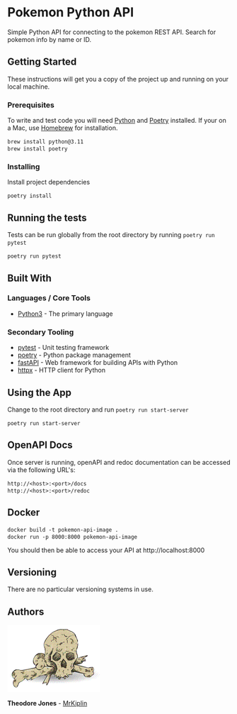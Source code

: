 # Pokemon Python API

Simple Python API for connecting to the pokemon REST API. Search for pokemon info by name or ID.

## Getting Started

These instructions will get you a copy of the project up and running on your local machine.

### Prerequisites

To write and test code you will need [Python](https://www.python.org/downloads/) and [Poetry](https://python-poetry.org/) installed. If your on a Mac, use [Homebrew](https://docs.brew.sh/Installation) for installation.

```shell
brew install python@3.11
brew install poetry
```

### Installing

Install project dependencies

```shell
poetry install
```

## Running the tests

Tests can be run globally from the root directory by running `poetry run pytest`

```shell
poetry run pytest
```

## Built With

### Languages / Core Tools

- [Python3](https://www.python.org/) - The primary language

### Secondary Tooling

- [pytest](https://docs.pytest.org/en/stable/) - Unit testing framework
- [poetry](https://python-poetry.org/) - Python package management
- [fastAPI](https://fastapi.tiangolo.com/) - Web framework for building APIs with Python
- [httpx](https://www.python-httpx.org/) - HTTP client for Python

## Using the App

Change to the root directory and run `poetry run start-server`

```shell
poetry run start-server
```

## OpenAPI Docs

Once server is running, openAPI and redoc documentation can be accessed via the following URL's:

```
http://<host>:<port>/docs
http://<host>:<port>/redoc
```

## Docker

```
docker build -t pokemon-api-image .
docker run -p 8000:8000 pokemon-api-image
```

You should then be able to access your API at http://localhost:8000

## Versioning

There are no particular versioning systems in use.

## Authors

![](docs/mrkiplin-icon.gif)

**Theodore Jones** - [MrKiplin](https://github.com/MrKiplin)
